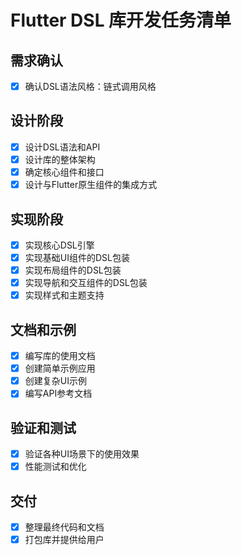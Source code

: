 # Flutter DSL 库开发任务清单

## 需求确认
- [x] 确认DSL语法风格：链式调用风格

## 设计阶段
- [x] 设计DSL语法和API
- [x] 设计库的整体架构
- [x] 确定核心组件和接口
- [x] 设计与Flutter原生组件的集成方式

## 实现阶段
- [x] 实现核心DSL引擎
- [x] 实现基础UI组件的DSL包装
- [x] 实现布局组件的DSL包装
- [x] 实现导航和交互组件的DSL包装
- [x] 实现样式和主题支持

## 文档和示例
- [x] 编写库的使用文档
- [x] 创建简单示例应用
- [x] 创建复杂UI示例
- [x] 编写API参考文档

## 验证和测试
- [x] 验证各种UI场景下的使用效果
- [x] 性能测试和优化

## 交付
- [x] 整理最终代码和文档
- [x] 打包库并提供给用户
